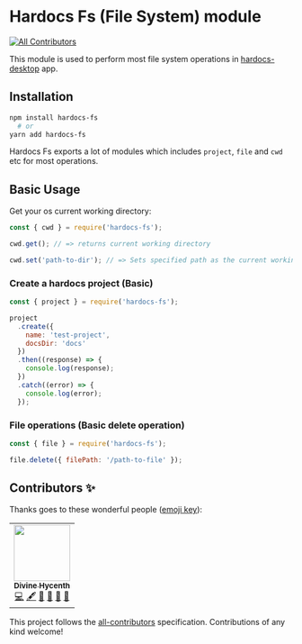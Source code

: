 # Hardocs Fs (File System) module

<!-- ALL-CONTRIBUTORS-BADGE:START - Do not remove or modify this section -->

[![All Contributors](https://img.shields.io/badge/all_contributors-1-orange.svg?style=flat-square)](#contributors-)

<!-- ALL-CONTRIBUTORS-BADGE:END -->

This module is used to perform most file system operations in [hardocs-desktop](https://hardocs.github.io) app.

## Installation

```sh
npm install hardocs-fs
  # or
yarn add hardocs-fs
```

Hardocs Fs exports a lot of modules which includes `project`, `file` and `cwd` etc for most operations.

## Basic Usage

Get your os current working directory:

```js
const { cwd } = require('hardocs-fs');

cwd.get(); // => returns current working directory

cwd.set('path-to-dir'); // => Sets specified path as the current working directory.
```

### Create a hardocs project (Basic)

```js
const { project } = require('hardocs-fs');

project
  .create({
    name: 'test-project',
    docsDir: 'docs'
  })
  .then((response) => {
    console.log(response);
  })
  .catch((error) => {
    console.log(error);
  });
```

### File operations (Basic delete operation)

```js
const { file } = require('hardocs-fs');

file.delete({ filePath: '/path-to-file' });
```

## Contributors ✨

Thanks goes to these wonderful people ([emoji key](https://allcontributors.org/docs/en/emoji-key)):

<!-- ALL-CONTRIBUTORS-LIST:START - Do not remove or modify this section -->
<!-- prettier-ignore-start -->
<!-- markdownlint-disable -->
<table>
  <tr>
    <td align="center"><a href="https://divinehycenth.com/"><img src="https://avatars.githubusercontent.com/u/49137104?v=4?s=100" width="100px;" alt=""/><br /><sub><b>Divine Hycenth</b></sub></a><br /><a href="https://github.com/Hardocs/hardocs-fs/commits?author=DNature" title="Code">💻</a> <a href="#content-DNature" title="Content">🖋</a> <a href="#design-DNature" title="Design">🎨</a> <a href="https://github.com/Hardocs/hardocs-fs/commits?author=DNature" title="Documentation">📖</a> <a href="#ideas-DNature" title="Ideas, Planning, & Feedback">🤔</a> <a href="#maintenance-DNature" title="Maintenance">🚧</a></td>
  </tr>
</table>

<!-- markdownlint-restore -->
<!-- prettier-ignore-end -->

<!-- ALL-CONTRIBUTORS-LIST:END -->

This project follows the [all-contributors](https://github.com/all-contributors/all-contributors) specification. Contributions of any kind welcome!
